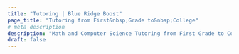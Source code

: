 ```yaml
---
title: "Tutoring | Blue Ridge Boost"
page_title: "Tutoring from First&nbsp;Grade to&nbsp;College"
# meta description
description: "Math and Computer Science Tutoring from First Grade to College"
draft: false
---
```


